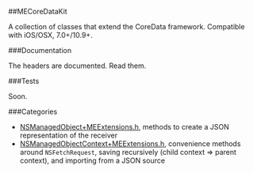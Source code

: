 ##MECoreDataKit

A collection of classes that extend the CoreData framework. Compatible with iOS/OSX, 7.0+/10.9+.

###Documentation

The headers are documented. Read them.

###Tests

Soon.

###Categories

* [NSManagedObject+MEExtensions.h](https://github.com/MaestroElearning/MECoreDataKit/blob/master/MECoreDataKit/NSManagedObject%2BMEExtensions.h), methods to create a JSON representation of the receiver
* [NSManagedObjectContext+MEExtensions.h](https://github.com/MaestroElearning/MECoreDataKit/blob/master/MECoreDataKit/NSManagedObjectContext%2BMEExtensions.h), convenience methods around `NSFetchRequest`, saving recursively (child context => parent context), and importing from a JSON source